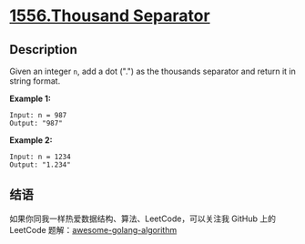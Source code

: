 # [1556.Thousand Separator][title]

## Description
Given an integer `n`, add a dot (".") as the thousands separator and return it in string format.


**Example 1:**

```
Input: n = 987
Output: "987"
```

**Example 2:**

```
Input: n = 1234
Output: "1.234"
```

## 结语

如果你同我一样热爱数据结构、算法、LeetCode，可以关注我 GitHub 上的 LeetCode 题解：[awesome-golang-algorithm][me]

[title]: https://leetcode.com/problems/thousand-separator/
[me]: https://github.com/kylesliu/awesome-golang-algorithm
